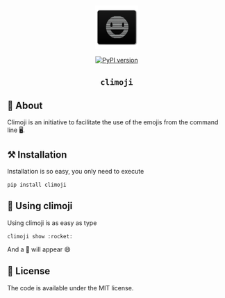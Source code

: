 <p align="center">
  <img width="100px" alt="ulabox-icon"
    src="docs/icon.png"
  />
</p>
<p align="center">
<a href="https://badge.fury.io/py/climoji"><img src="https://badge.fury.io/py/climoji.svg" alt="PyPI version" height="18"></a>
</p>
<h2 align="center"><code>climoji</code></h2>

## 📜 About
Climoji is an initiative to facilitate the use of the emojis from the command line 🖥.

## ⚒️ Installation
Installation is so easy, you only need to execute
```
pip install climoji
```

## 🚀 Using climoji
Using climoji is as easy as type
```commandline
climoji show :rocket:
```

And a 🚀 will appear 😄


## 🚩 License
The code is available under the MIT license.
